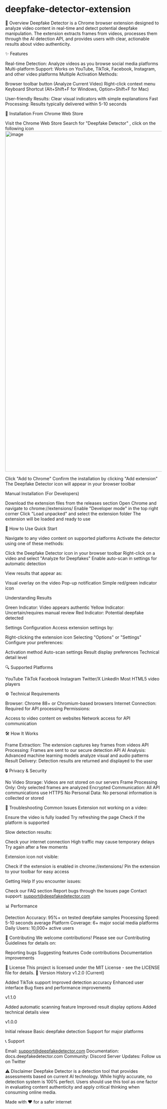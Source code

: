 # deepfake-detector-extension


🎯 Overview
Deepfake Detector is a Chrome browser extension designed to analyze video content in real-time and detect potential deepfake manipulation. The extension extracts frames from videos, processes them through the AI detection API, and provides users with clear, actionable results about video authenticity.


✨ Features

Real-time Detection: Analyze videos as you browse social media platforms
Multi-platform Support: Works on YouTube, TikTok, Facebook, Instagram, and other video platforms
Multiple Activation Methods:

Browser toolbar button (Analyze Current Video)
Right-click context menu
Keyboard Shortcut (Alt+Shift+F for Windows, Option+Shift+F for Mac)


User-friendly Results: Clear visual indicators with simple explanations
Fast Processing: Results typically delivered within 5-10 seconds

🚀 Installation
From Chrome Web Store 

Visit the Chrome Web Store
Search for "Deepfake Detector" , click on the following icon
<img width="1097" alt="image" src="https://github.com/user-attachments/assets/17e0b202-1aea-4d0a-aa48-5649b698e0d4" />

Click "Add to Chrome"
Confirm the installation by clicking "Add extension"
The Deepfake Detector icon will appear in your browser toolbar

Manual Installation (For Developers)

Download the extension files from the releases section
Open Chrome and navigate to chrome://extensions/
Enable "Developer mode" in the top right corner
Click "Load unpacked" and select the extension folder
The extension will be loaded and ready to use

🔧 How to Use
Quick Start

Navigate to any video content on supported platforms
Activate the detector using one of these methods:

Click the Deepfake Detector icon in your browser toolbar
Right-click on a video and select "Analyze for Deepfakes"
Enable auto-scan in settings for automatic detection


View results that appear as:

Visual overlay on the video
Pop-up notification
Simple red/green indicator icon



Understanding Results

Green Indicator: Video appears authentic
Yellow Indicator: Uncertain/requires manual review
Red Indicator: Potential deepfake detected

Settings Configuration
Access extension settings by:

Right-clicking the extension icon
Selecting "Options" or "Settings"
Configure your preferences:

Activation method
Auto-scan settings
Result display preferences
Technical detail level



🔍 Supported Platforms

YouTube
TikTok
Facebook
Instagram
Twitter/X
LinkedIn
Most HTML5 video players

⚙️ Technical Requirements

Browser: Chrome 88+ or Chromium-based browsers
Internet Connection: Required for API processing
Permissions:

Access to video content on websites
Network access for API communication



🛠️ How It Works

Frame Extraction: The extension captures key frames from videos
API Processing: Frames are sent to our secure detection API
AI Analysis: Advanced machine learning models analyze visual and audio patterns
Result Delivery: Detection results are returned and displayed to the user

🔒 Privacy & Security

No Video Storage: Videos are not stored on our servers
Frame Processing Only: Only selected frames are analyzed
Encrypted Communication: All API communications use HTTPS
No Personal Data: No personal information is collected or stored

🐛 Troubleshooting
Common Issues
Extension not working on a video:

Ensure the video is fully loaded
Try refreshing the page
Check if the platform is supported

Slow detection results:

Check your internet connection
High traffic may cause temporary delays
Try again after a few moments

Extension icon not visible:

Check if the extension is enabled in chrome://extensions/
Pin the extension to your toolbar for easy access

Getting Help
If you encounter issues:

Check our FAQ section
Report bugs through the Issues page
Contact support: support@deepfakedetector.com

📊 Performance

Detection Accuracy: 95%+ on tested deepfake samples
Processing Speed: 5-10 seconds average
Platform Coverage: 6+ major social media platforms
Daily Users: 10,000+ active users

🤝 Contributing
We welcome contributions! Please see our Contributing Guidelines for details on:

Reporting bugs
Suggesting features
Code contributions
Documentation improvements

📄 License
This project is licensed under the MIT License - see the LICENSE file for details.
🔄 Version History
v1.2.0 (Current)

Added TikTok support
Improved detection accuracy
Enhanced user interface
Bug fixes and performance improvements

v1.1.0

Added automatic scanning feature
Improved result display options
Added technical details view

v1.0.0

Initial release
Basic deepfake detection
Support for major platforms

📞 Support

Email: support@deepfakedetector.com
Documentation: docs.deepfakedetector.com
Community: Discord Server
Updates: Follow us on Twitter

⚠️ Disclaimer
Deepfake Detector is a detection tool that provides assessments based on current AI technology. While highly accurate, no detection system is 100% perfect. Users should use this tool as one factor in evaluating content authenticity and apply critical thinking when consuming online media.

Made with ❤️ for a safer internet
